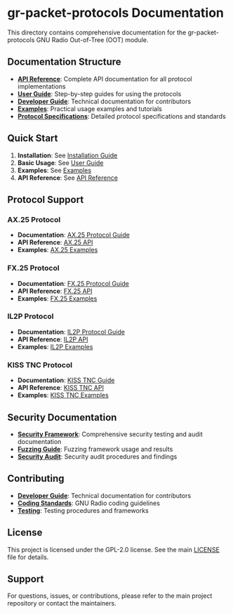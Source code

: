 # gr-packet-protocols Documentation

This directory contains comprehensive documentation for the gr-packet-protocols GNU Radio Out-of-Tree (OOT) module.

## Documentation Structure

- **[API Reference](api/)**: Complete API documentation for all protocol implementations
- **[User Guide](user-guide/)**: Step-by-step guides for using the protocols
- **[Developer Guide](developer/)**: Technical documentation for contributors
- **[Examples](examples/)**: Practical usage examples and tutorials
- **[Protocol Specifications](protocols/)**: Detailed protocol specifications and standards

## Quick Start

1. **Installation**: See [Installation Guide](installation.md)
2. **Basic Usage**: See [User Guide](user-guide/getting-started.md)
3. **Examples**: See [Examples](examples/)
4. **API Reference**: See [API Reference](api/)

## Protocol Support

### AX.25 Protocol
- **Documentation**: [AX.25 Protocol Guide](protocols/ax25.md)
- **API Reference**: [AX.25 API](api/ax25.md)
- **Examples**: [AX.25 Examples](examples/ax25/)

### FX.25 Protocol
- **Documentation**: [FX.25 Protocol Guide](protocols/fx25.md)
- **API Reference**: [FX.25 API](api/fx25.md)
- **Examples**: [FX.25 Examples](examples/fx25/)

### IL2P Protocol
- **Documentation**: [IL2P Protocol Guide](protocols/il2p.md)
- **API Reference**: [IL2P API](api/il2p.md)
- **Examples**: [IL2P Examples](examples/il2p/)

### KISS TNC Protocol
- **Documentation**: [KISS TNC Guide](protocols/kiss.md)
- **API Reference**: [KISS TNC API](api/kiss.md)
- **Examples**: [KISS TNC Examples](examples/kiss/)

## Security Documentation

- **[Security Framework](security/)**: Comprehensive security testing and audit documentation
- **[Fuzzing Guide](security/fuzzing.md)**: Fuzzing framework usage and results
- **[Security Audit](security/audit.md)**: Security audit procedures and findings

## Contributing

- **[Developer Guide](developer/)**: Technical documentation for contributors
- **[Coding Standards](developer/coding-standards.md)**: GNU Radio coding guidelines
- **[Testing](developer/testing.md)**: Testing procedures and frameworks

## License

This project is licensed under the GPL-2.0 license. See the main [LICENSE](../LICENSE) file for details.

## Support

For questions, issues, or contributions, please refer to the main project repository or contact the maintainers.
